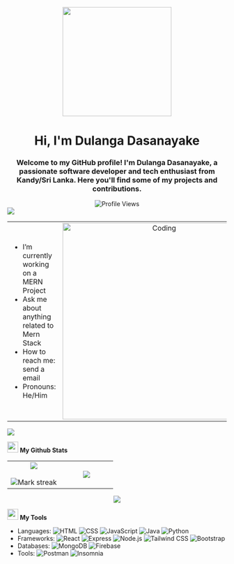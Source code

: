 <p align="center"><img src="https://octodex.github.com/images/daftpunktocat-guy.gif" width="250"></p>
<h1 align="center">Hi, I'm Dulanga Dasanayake</h1>
<h3 align="center">Welcome to my GitHub profile! I'm Dulanga Dasanayake, a passionate software developer and tech enthusiast from Kandy/Sri Lanka. Here you'll find some of my projects and contributions.</h3>

<div align="center">
  <img src="https://komarev.com/ghpvc/?username=DulangaDasanayake&label=Profile%20Views&color=0e75b6&style=flat" alt="Profile Views" />
</div>

<img src="https://user-images.githubusercontent.com/73097560/115834477-dbab4500-a447-11eb-908a-139a6edaec5c.gif">

<table align="center">
<tr border="none">
<td width="50%" align="left">
  
- I’m currently working on a MERN Project
- Ask me about anything related to Mern Stack
- How to reach me: send a email
- Pronouns: He/Him

</td>
<td width="50%" align="center">

  <img align="center" alt="Coding" width="450" src="https://repository-images.githubusercontent.com/588181932/e36ec678-7984-4cdd-8e4c-a3932772ff8e">

  
  </td>
</tr>
</table>

<img src="https://user-images.githubusercontent.com/73097560/115834477-dbab4500-a447-11eb-908a-139a6edaec5c.gif">

<img src="https://media.giphy.com/media/iY8CRBdQXODJSCERIr/giphy.gif" width="25"> <b>My Github Stats</b>
<p align="center">
<table align="center">
<tr border="none">
<td width="50%" align="center">
  
  <img  align="center"  src="https://github-readme-stats.vercel.app/api?username=DulangaDasanayake&theme=dark&show_icons=true&count_private=true" />
  <br></br>
  <img  title="🔥 Get streak stats for your profile at git.io/streak-stats" alt="Mark streak" src="https://github-readme-streak-stats.herokuapp.com/?user=DulangaDasanayake&theme=dark&hide_border=false" /> 
</td>
<td width="50%" align="center">

  <img  align="center"  src="https://github-readme-stats.anuraghazra1.vercel.app/api/top-langs/?username=DulangaDasanayake&theme=dark&hide_border=false&no-bg=true&no-frame=true&langs_count=10"/>
  
  </td>
</tr>
</table>

<img src="https://user-images.githubusercontent.com/73097560/115834477-dbab4500-a447-11eb-908a-139a6edaec5c.gif">

<img src="https://media.giphy.com/media/iY8CRBdQXODJSCERIr/giphy.gif" width="25"> <b>My Tools</b>
- Languages: ![HTML](https://img.shields.io/badge/-HTML5-E34F26?style=flat&logo=html5&logoColor=white) ![CSS](https://img.shields.io/badge/-CSS3-1572B6?style=flat&logo=css3&logoColor=white) ![JavaScript](https://img.shields.io/badge/-JavaScript-F7DF1E?style=flat&logo=javascript&logoColor=black) ![Java](https://img.shields.io/badge/-Java-007396?style=flat&logo=java&logoColor=white) ![Python](https://img.shields.io/badge/-Python-3776AB?style=flat&logo=python&logoColor=white)
- Frameworks: ![React](https://img.shields.io/badge/-React-61DAFB?style=flat&logo=React&logoColor=white) ![Express](https://img.shields.io/badge/-Express.js-000000?style=flat&logo=express&logoColor=white) ![Node.js](https://img.shields.io/badge/-Node.js-339933?style=flat&logo=node.js&logoColor=white) ![Tailwind CSS](https://img.shields.io/badge/-Tailwind_CSS-38B2AC?style=flat&logo=tailwind-css&logoColor=white) ![Bootstrap](https://img.shields.io/badge/-Bootstrap-563D7C?style=flat&logo=bootstrap&logoColor=white)
- Databases: ![MongoDB](https://img.shields.io/badge/-MongoDB-47A248?style=flat&logo=mongodb&logoColor=white) ![Firebase](https://img.shields.io/badge/-Firebase-FFCA28?style=flat&logo=firebase&logoColor=black)
- Tools: ![Postman](https://img.shields.io/badge/-Postman-FF6C37?style=flat&logo=postman&logoColor=white) ![Insomnia](https://img.shields.io/badge/-Insomnia-5849BE?style=flat&logo=insomnia&logoColor=white)
  
